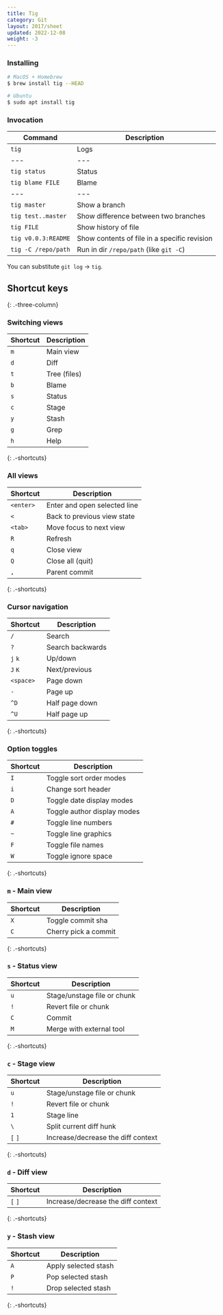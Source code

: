 ```yaml
---
title: Tig
category: Git
layout: 2017/sheet
updated: 2022-12-08
weight: -3
---
```


### Installing

```bash
# MacOS + Homebrew
$ brew install tig --HEAD
```

```bash
# Ubuntu
$ sudo apt install tig
```

### Invocation

| Command             | Description                                  |
| ------------------- | -------------------------------------------- |
| `tig`               | Logs                                         |
| ---                 | ---                                          |
| `tig status`        | Status                                       |
| `tig blame FILE`    | Blame                                        |
| ---                 | ---                                          |
| `tig master`        | Show a branch                                |
| `tig test..master`  | Show difference between two branches         |
| `tig FILE`          | Show history of file                         |
| `tig v0.0.3:README` | Show contents of file in a specific revision |
| `tig -C /repo/path` | Run in dir `/repo/path` (like `git -C`)      |

You can substitute `git log` → `tig`.

## Shortcut keys
{: .-three-column}

### Switching views

| Shortcut | Description  |
| -------- | ------------ |
| `m`      | Main view    |
| `d`      | Diff         |
| `t`      | Tree (files) |
| `b`      | Blame        |
| `s`      | Status       |
| `c`      | Stage        |
| `y`      | Stash        |
| `g`      | Grep         |
| `h`      | Help         |
{: .-shortcuts}

### All views

| Shortcut  | Description                  |
| ---       | ---                          |
| `<enter>` | Enter and open selected line |
| `<`       | Back to previous view state  |
| `<tab>`   | Move focus to next view      |
| `R`       | Refresh                      |
| `q`       | Close view                   |
| `Q`       | Close all (quit)             |
| `,`       | Parent commit                |
{: .-shortcuts}

### Cursor navigation

| Shortcut  | Description                  |
| ---       | ---                          |
| `/`       | Search                       |
| `?`       | Search backwards             |
| `j`  `k`  | Up/down                      |
| `J`  `K`  | Next/previous                |
| `<space>` | Page down                    |
| `-`       | Page up                      |
| `^D`      | Half page down               |
| `^U`      | Half page up                 |
{: .-shortcuts}

### Option toggles

| Shortcut  | Description                  |
| ---       | ---                          |
| `I`       | Toggle sort order modes      |
| `i`       | Change sort header           |
| `D`       | Toggle date display modes    |
| `A`       | Toggle author display modes  |
| `#`       | Toggle line numbers          |
| `~`       | Toggle line graphics         |
| `F`       | Toggle file names            |
| `W`       | Toggle ignore space          |
{: .-shortcuts}

### `m` - Main view

| Shortcut  | Description                  |
| ---       | ---                          |
| `X`       | Toggle commit sha            |
| `C`       | Cherry pick a commit         |
{: .-shortcuts}

### `s` - Status view
| Shortcut  | Description                        |
| ---       | ---                                |
| `u`       | Stage/unstage file or chunk        |
| `!`       | Revert file or chunk               |
| `C`       | Commit                             |
| `M`       | Merge with external tool           |
{: .-shortcuts}

### `c` - Stage view

| Shortcut  | Description                        |
| ---       | ---                                |
| `u`       | Stage/unstage file or chunk        |
| `!`       | Revert file or chunk               |
| `1`       | Stage line                         |
| `\`       | Split current diff hunk            |
| `[` `]`   | Increase/decrease the diff context |
{: .-shortcuts}

### `d` - Diff view

| Shortcut  | Description                        |
| ---       | ---                                |
| `[` `]`   | Increase/decrease the diff context |
{: .-shortcuts}

### `y` - Stash view

| Shortcut  | Description                        |
| ---       | ---                                |
| `A`       | Apply selected stash               |
| `P`       | Pop selected stash                 |
| `!`       | Drop selected stash                |
{: .-shortcuts}
